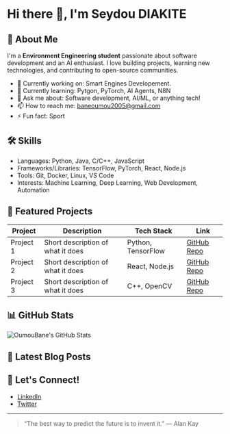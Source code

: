 # Hi there 👋, I'm Seydou DIAKITE

## 🚀 About Me
I'm a **Environment Engineering student** passionate about software development and an AI enthusiast. I love building projects, learning new technologies, and contributing to open-source communities.

- 🔭 Currently working on: Smart Engines Developement.
- 🌱 Currently learning: Pytgon, PyTorch, AI Agents, N8N
- 💬 Ask me about: Software development, AI/ML, or anything tech!
- 📫 How to reach me: baneoumou2005@gmail.com
- ⚡ Fun fact: Sport

## 🛠️ Skills
- Languages: Python, Java, C/C++, JavaScript
- Frameworks/Libraries: TensorFlow, PyTorch, React, Node.js
- Tools: Git, Docker, Linux, VS Code
- Interests: Machine Learning, Deep Learning, Web Development, Automation

## 🌟 Featured Projects

| Project | Description | Tech Stack | Link |
|---------|-------------|------------|------|
| Project 1 | Short description of what it does | Python, TensorFlow | [GitHub Repo](https://github.com/yourusername/project1) |
| Project 2 | Short description of what it does | React, Node.js | [GitHub Repo](https://github.com/yourusername/project2) |
| Project 3 | Short description of what it does | C++, OpenCV | [GitHub Repo](https://github.com/yourusername/project3) |

<!-- You can add more projects by copying the row above -->

## 📊 GitHub Stats
![OumouBane's GitHub Stats](https://github-readme-stats.vercel.app/api?username=OumouBane&show_icons=true&theme=radical)

## 📝 Latest Blog Posts
<!-- BLOG-POST-LIST:START -->
<!-- Replace this section with your blog posts or remove it if not applicable -->
<!-- BLOG-POST-LIST:END -->

## 🤝 Let's Connect!
- [LinkedIn](https://www.linkedin.com/in/yourprofile)
- [Twitter](https://twitter.com/yourprofile)

---

> “The best way to predict the future is to invent it.” — Alan Kay
